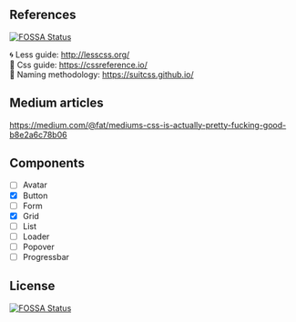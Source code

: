 ## References
[![FOSSA Status](https://app.fossa.io/api/projects/git%2Bgithub.com%2Flucasnsborges%2Fstyleguide-with-less.svg?type=shield)](https://app.fossa.io/projects/git%2Bgithub.com%2Flucasnsborges%2Fstyleguide-with-less?ref=badge_shield)

🌀 Less guide: http://lesscss.org/  
💅 Css guide: https://cssreference.io/  
📔 Naming methodology: https://suitcss.github.io/  
  
## Medium articles
  https://medium.com/@fat/mediums-css-is-actually-pretty-fucking-good-b8e2a6c78b06  
  
  
## Components
- [ ] Avatar  
- [x] Button    
- [ ] Form  
- [x] Grid  
- [ ] List
- [ ] Loader  
- [ ] Popover
- [ ] Progressbar   

## License
[![FOSSA Status](https://app.fossa.io/api/projects/git%2Bgithub.com%2Flucasnsborges%2Fstyleguide-with-less.svg?type=large)](https://app.fossa.io/projects/git%2Bgithub.com%2Flucasnsborges%2Fstyleguide-with-less?ref=badge_large)